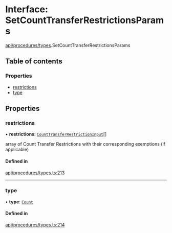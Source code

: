 # Interface: SetCountTransferRestrictionsParams

[api/procedures/types](../wiki/api.procedures.types).SetCountTransferRestrictionsParams

## Table of contents

### Properties

- [restrictions](../wiki/api.procedures.types.SetCountTransferRestrictionsParams#restrictions)
- [type](../wiki/api.procedures.types.SetCountTransferRestrictionsParams#type)

## Properties

### restrictions

• **restrictions**: [`CountTransferRestrictionInput`](../wiki/api.procedures.types.CountTransferRestrictionInput)[]

array of Count Transfer Restrictions with their corresponding exemptions (if applicable)

#### Defined in

[api/procedures/types.ts:213](https://github.com/PolymeshAssociation/polymesh-sdk/blob/2d3ac2ae/src/api/procedures/types.ts#L213)

___

### type

• **type**: [`Count`](../wiki/api.procedures.types.TransferRestrictionType#count)

#### Defined in

[api/procedures/types.ts:214](https://github.com/PolymeshAssociation/polymesh-sdk/blob/2d3ac2ae/src/api/procedures/types.ts#L214)

